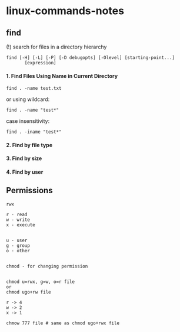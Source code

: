 # linux-commands-notes

## find

(!) search for files in a directory hierarchy

```
find [-H] [-L] [-P] [-D debugopts] [-Olevel] [starting-point...]
       [expression]
```

#### 1. Find Files Using Name in Current Directory

```
find . -name test.txt
```

or using wildcard:

```
find . -name "test*"
```

case insensitivity: 

```
find . -iname "test*"
```

#### 2. Find by file type


#### 3. Find by size


#### 4. Find by user


## Permissions

```
rwx

r - read
w - write
x - execute


u - user
g - group
o - other


chmod - for changing permission


chmod u=rwx, g=w, o=r file
or
chmod ugo+rw file

r -> 4
w -> 2
x -> 1

chmow 777 file # same as chmod ugo+rwx file

``` 

